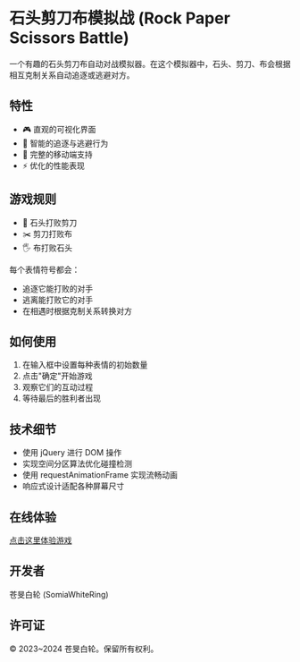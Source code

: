 # 石头剪刀布模拟战 (Rock Paper Scissors Battle)

一个有趣的石头剪刀布自动对战模拟器。在这个模拟器中，石头、剪刀、布会根据相互克制关系自动追逐或逃避对方。

## 特性

- 🎮 直观的可视化界面
- 🤖 智能的追逐与逃避行为
- 📱 完整的移动端支持
- ⚡ 优化的性能表现

## 游戏规则

- 🗿 石头打败剪刀
- ✂️ 剪刀打败布
- 🖐️ 布打败石头

每个表情符号都会：
- 追逐它能打败的对手
- 逃离能打败它的对手
- 在相遇时根据克制关系转换对方

## 如何使用

1. 在输入框中设置每种表情的初始数量
2. 点击"确定"开始游戏
3. 观察它们的互动过程
4. 等待最后的胜利者出现

## 技术细节

- 使用 jQuery 进行 DOM 操作
- 实现空间分区算法优化碰撞检测
- 使用 requestAnimationFrame 实现流畅动画
- 响应式设计适配各种屏幕尺寸

## 在线体验

[点击这里体验游戏](https://somiawhitering.github.io/hand-game-emu/)

## 开发者

苍旻白轮 (SomiaWhiteRing)

## 许可证

© 2023~2024 苍旻白轮。保留所有权利。 